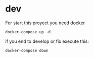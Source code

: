 # dev

For start this proyect you need docker


```
docker-compose up -d
```

if you end to develop or fix execute this:

```
docker-compose down
```


